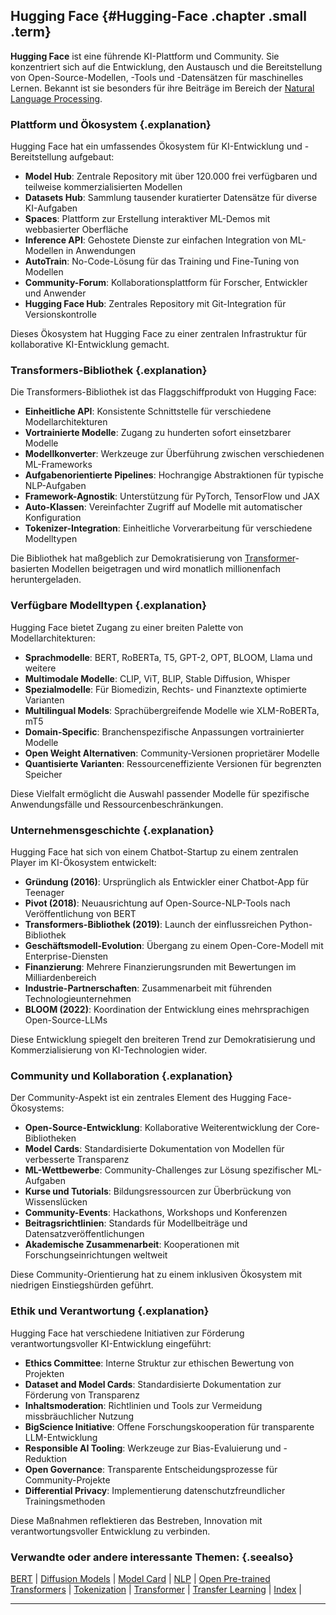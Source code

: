 ## Hugging Face {#Hugging-Face .chapter .small .term}

**Hugging Face** ist eine führende KI-Plattform und Community.
Sie konzentriert sich auf die Entwicklung, den Austausch und die Bereitstellung von Open-Source-Modellen, -Tools und -Datensätzen für maschinelles Lernen.
Bekannt ist sie besonders für ihre Beiträge im Bereich der [Natural Language Processing](#Natural-Language-Processing).

### Plattform und Ökosystem {.explanation}

Hugging Face hat ein umfassendes Ökosystem für KI-Entwicklung und -Bereitstellung aufgebaut:

- **Model Hub**: Zentrale Repository mit über 120.000 frei verfügbaren und teilweise kommerzialisierten Modellen
- **Datasets Hub**: Sammlung tausender kuratierter Datensätze für diverse KI-Aufgaben
- **Spaces**: Plattform zur Erstellung interaktiver ML-Demos mit webbasierter Oberfläche
- **Inference API**: Gehostete Dienste zur einfachen Integration von ML-Modellen in Anwendungen
- **AutoTrain**: No-Code-Lösung für das Training und Fine-Tuning von Modellen
- **Community-Forum**: Kollaborationsplattform für Forscher, Entwickler und Anwender
- **Hugging Face Hub**: Zentrales Repository mit Git-Integration für Versionskontrolle

Dieses Ökosystem hat Hugging Face zu einer zentralen Infrastruktur für kollaborative KI-Entwicklung gemacht.

### Transformers-Bibliothek {.explanation}

Die Transformers-Bibliothek ist das Flaggschiffprodukt von Hugging Face:

- **Einheitliche API**: Konsistente Schnittstelle für verschiedene Modellarchitekturen
- **Vortrainierte Modelle**: Zugang zu hunderten sofort einsetzbarer Modelle
- **Modellkonverter**: Werkzeuge zur Überführung zwischen verschiedenen ML-Frameworks
- **Aufgabenorientierte Pipelines**: Hochrangige Abstraktionen für typische NLP-Aufgaben
- **Framework-Agnostik**: Unterstützung für PyTorch, TensorFlow und JAX
- **Auto-Klassen**: Vereinfachter Zugriff auf Modelle mit automatischer Konfiguration
- **Tokenizer-Integration**: Einheitliche Vorverarbeitung für verschiedene Modelltypen

Die Bibliothek hat maßgeblich zur Demokratisierung von [Transformer](#Transformer)-basierten Modellen beigetragen und wird monatlich millionenfach heruntergeladen.

### Verfügbare Modelltypen {.explanation}

Hugging Face bietet Zugang zu einer breiten Palette von Modellarchitekturen:

- **Sprachmodelle**: BERT, RoBERTa, T5, GPT-2, OPT, BLOOM, Llama und weitere
- **Multimodale Modelle**: CLIP, ViT, BLIP, Stable Diffusion, Whisper
- **Spezialmodelle**: Für Biomedizin, Rechts- und Finanztexte optimierte Varianten
- **Multilingual Models**: Sprachübergreifende Modelle wie XLM-RoBERTa, mT5
- **Domain-Specific**: Branchenspezifische Anpassungen vortrainierter Modelle
- **Open Weight Alternativen**: Community-Versionen proprietärer Modelle
- **Quantisierte Varianten**: Ressourceneffiziente Versionen für begrenzten Speicher

Diese Vielfalt ermöglicht die Auswahl passender Modelle für spezifische Anwendungsfälle und Ressourcenbeschränkungen.

### Unternehmensgeschichte {.explanation}

Hugging Face hat sich von einem Chatbot-Startup zu einem zentralen Player im KI-Ökosystem entwickelt:

- **Gründung (2016)**: Ursprünglich als Entwickler einer Chatbot-App für Teenager
- **Pivot (2018)**: Neuausrichtung auf Open-Source-NLP-Tools nach Veröffentlichung von BERT
- **Transformers-Bibliothek (2019)**: Launch der einflussreichen Python-Bibliothek
- **Geschäftsmodell-Evolution**: Übergang zu einem Open-Core-Modell mit Enterprise-Diensten
- **Finanzierung**: Mehrere Finanzierungsrunden mit Bewertungen im Milliardenbereich
- **Industrie-Partnerschaften**: Zusammenarbeit mit führenden Technologieunternehmen
- **BLOOM (2022)**: Koordination der Entwicklung eines mehrsprachigen Open-Source-LLMs

Diese Entwicklung spiegelt den breiteren Trend zur Demokratisierung und Kommerzialisierung von KI-Technologien wider.

### Community und Kollaboration {.explanation}

Der Community-Aspekt ist ein zentrales Element des Hugging Face-Ökosystems:

- **Open-Source-Entwicklung**: Kollaborative Weiterentwicklung der Core-Bibliotheken
- **Model Cards**: Standardisierte Dokumentation von Modellen für verbesserte Transparenz
- **ML-Wettbewerbe**: Community-Challenges zur Lösung spezifischer ML-Aufgaben
- **Kurse und Tutorials**: Bildungsressourcen zur Überbrückung von Wissenslücken
- **Community-Events**: Hackathons, Workshops und Konferenzen
- **Beitragsrichtlinien**: Standards für Modellbeiträge und Datensatzveröffentlichungen
- **Akademische Zusammenarbeit**: Kooperationen mit Forschungseinrichtungen weltweit

Diese Community-Orientierung hat zu einem inklusiven Ökosystem mit niedrigen Einstiegshürden geführt.

### Ethik und Verantwortung {.explanation}

Hugging Face hat verschiedene Initiativen zur Förderung verantwortungsvoller KI-Entwicklung eingeführt:

- **Ethics Committee**: Interne Struktur zur ethischen Bewertung von Projekten
- **Dataset and Model Cards**: Standardisierte Dokumentation zur Förderung von Transparenz
- **Inhaltsmoderation**: Richtlinien und Tools zur Vermeidung missbräuchlicher Nutzung
- **BigScience Initiative**: Offene Forschungskooperation für transparente LLM-Entwicklung
- **Responsible AI Tooling**: Werkzeuge zur Bias-Evaluierung und -Reduktion
- **Open Governance**: Transparente Entscheidungsprozesse für Community-Projekte
- **Differential Privacy**: Implementierung datenschutzfreundlicher Trainingsmethoden

Diese Maßnahmen reflektieren das Bestreben, Innovation mit verantwortungsvoller Entwicklung zu verbinden.

### Verwandte oder andere interessante Themen: {.seealso}

[BERT](#BERT) |
[Diffusion Models](#Diffusion-Models) |
[Model Card](#Model-Card) |
[NLP](#NLP) |
[Open Pre-trained Transformers](#Open-Pre-trained-Transformers) |
[Tokenization](#Tokenization) |
[Transformer](#Transformer) |
[Transfer Learning](#Transfer-Learning) |
[Index](#Index) |

----


